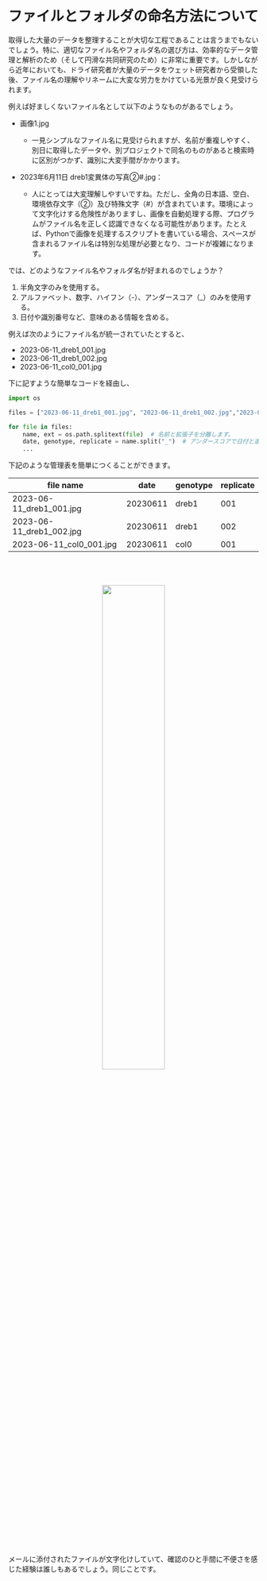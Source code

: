 # ファイルとフォルダの命名方法について

取得した大量のデータを整理することが大切な工程であることは言うまでもないでしょう。特に、適切なファイル名やフォルダ名の選び方は、効率的なデータ管理と解析のため（そして円滑な共同研究のため）に非常に重要です。しかしながら近年においても、ドライ研究者が大量のデータをウェット研究者から受領した後、ファイル名の理解やリネームに大変な労力をかけている光景が良く見受けられます。

例えば好ましくないファイル名として以下のようなものがあるでしょう。

- 画像1.jpg
    - 一見シンプルなファイル名に見受けられますが、名前が重複しやすく、別日に取得したデータや、別プロジェクトで同名のものがあると検索時に区別がつかず、識別に大変手間がかかります。

- 2023年6月11日 dreb1変異体の写真②#.jpg：
    - 人にとっては大変理解しやすいですね。ただし、全角の日本語、空白、環境依存文字（②）及び特殊文字（#）が含まれています。環境によって文字化けする危険性がありますし、画像を自動処理する際、プログラムがファイル名を正しく認識できなくなる可能性があります。たとえば、Pythonで画像を処理するスクリプトを書いている場合、スペースが含まれるファイル名は特別な処理が必要となり、コードが複雑になります。

では、どのようなファイル名やフォルダ名が好まれるのでしょうか？

1. 半角文字のみを使用する。
2. アルファベット、数字、ハイフン（-）、アンダースコア（_）のみを使用する。
3. 日付や識別番号など、意味のある情報を含める。

例えば次のようにファイル名が統一されていたとすると、
- 2023-06-11_dreb1_001.jpg
- 2023-06-11_dreb1_002.jpg
- 2023-06-11_col0_001.jpg

下に記すような簡単なコードを経由し、
```python
import os

files = ["2023-06-11_dreb1_001.jpg", "2023-06-11_dreb1_002.jpg","2023-06-11_col0_001.jpg"]

for file in files:
    name, ext = os.path.splitext(file)  # 名前と拡張子を分離します。
    date, genotype, replicate = name.split("_")  # アンダースコアで日付と遺伝型、反復を分離します。
    ...
```
下記のような管理表を簡単につくることができます。

|file name| date| genotype | replicate|
| ---- | ---- |---- | ---- |
|2023-06-11_dreb1_001.jpg| 20230611| dreb1 | 001|
|2023-06-11_dreb1_002.jpg| 20230611| dreb1 | 002|
|2023-06-11_col0_001.jpg| 20230611| col0 | 001|

<br>
<br>
<br>
<center>
<image src="assets/mojibake.png" width=50%>
</center>
メールに添付されたファイルが文字化けしていて、確認のひと手間に不便さを感じた経験は誰しもあるでしょう。同じことです。